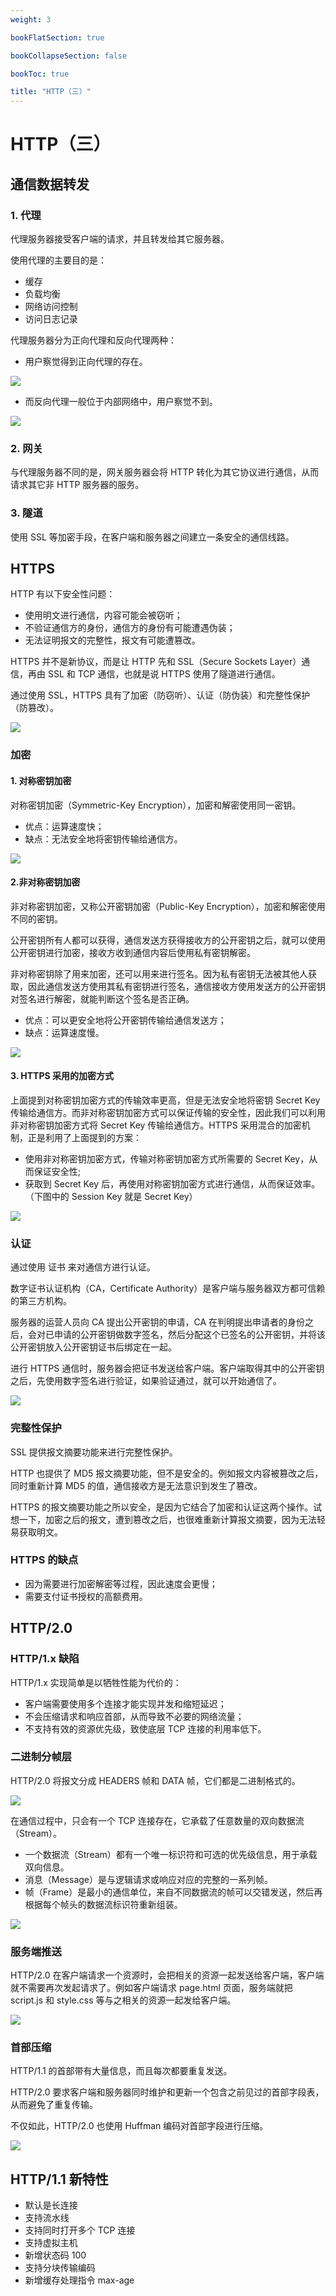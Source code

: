 ```yaml
---
weight: 3

bookFlatSection: true

bookCollapseSection: false

bookToc: true

title: "HTTP（三）"
---
```


# HTTP（三）

## 通信数据转发

### 1. 代理

代理服务器接受客户端的请求，并且转发给其它服务器。

使用代理的主要目的是：

+ 缓存
+ 负载均衡
+ 网络访问控制
+ 访问日志记录

代理服务器分为正向代理和反向代理两种：

+ 用户察觉得到正向代理的存在。

![](https://cdn.xiaobinqt.cn/xiaobinqt.io/20221223/673481d10517468fb51e75f6246e48e9.png)

+ 而反向代理一般位于内部网络中，用户察觉不到。

![](https://cdn.xiaobinqt.cn/xiaobinqt.io/20221223/c5b2a087567b4600918eb77d9c1a3a7a.png)

### 2. 网关

与代理服务器不同的是，网关服务器会将 HTTP 转化为其它协议进行通信，从而请求其它非 HTTP 服务器的服务。

### 3. 隧道

使用 SSL 等加密手段，在客户端和服务器之间建立一条安全的通信线路。

## HTTPS

HTTP 有以下安全性问题：

+ 使用明文进行通信，内容可能会被窃听；
+ 不验证通信方的身份，通信方的身份有可能遭遇伪装；
+ 无法证明报文的完整性，报文有可能遭篡改。

HTTPS 并不是新协议，而是让 HTTP 先和 SSL（Secure Sockets Layer）通信，再由 SSL 和 TCP 通信，也就是说 HTTPS 使用了隧道进行通信。

通过使用 SSL，HTTPS 具有了加密（防窃听）、认证（防伪装）和完整性保护（防篡改）。

![](https://cdn.xiaobinqt.cn/xiaobinqt.io/20221223/d1607d22011e4e84be34784b8cab4266.png)

### 加密

#### 1. 对称密钥加密

对称密钥加密（Symmetric-Key Encryption），加密和解密使用同一密钥。

+ 优点：运算速度快；
+ 缺点：无法安全地将密钥传输给通信方。

![](https://cdn.xiaobinqt.cn/xiaobinqt.io/20221223/1082f49968c6419c83b17d1fe498bbd7.png)

#### 2.非对称密钥加密

非对称密钥加密，又称公开密钥加密（Public-Key Encryption），加密和解密使用不同的密钥。

公开密钥所有人都可以获得，通信发送方获得接收方的公开密钥之后，就可以使用公开密钥进行加密，接收方收到通信内容后使用私有密钥解密。

非对称密钥除了用来加密，还可以用来进行签名。因为私有密钥无法被其他人获取，因此通信发送方使用其私有密钥进行签名，通信接收方使用发送方的公开密钥对签名进行解密，就能判断这个签名是否正确。

+ 优点：可以更安全地将公开密钥传输给通信发送方；
+ 缺点：运算速度慢。

![](https://cdn.xiaobinqt.cn/xiaobinqt.io/20221223/8eb9b65f45c64cf28952d36125947f18.png)

#### 3. HTTPS 采用的加密方式

上面提到对称密钥加密方式的传输效率更高，但是无法安全地将密钥 Secret Key 传输给通信方。而非对称密钥加密方式可以保证传输的安全性，因此我们可以利用非对称密钥加密方式将 Secret Key 传输给通信方。HTTPS 采用混合的加密机制，正是利用了上面提到的方案：

+ 使用非对称密钥加密方式，传输对称密钥加密方式所需要的 Secret Key，从而保证安全性;
+ 获取到 Secret Key 后，再使用对称密钥加密方式进行通信，从而保证效率。（下图中的 Session Key 就是 Secret Key）

![](https://cdn.xiaobinqt.cn/xiaobinqt.io/20221223/1f68b72ffccb4c70b22a32224740a570.png)

### 认证

通过使用 证书 来对通信方进行认证。

数字证书认证机构（CA，Certificate Authority）是客户端与服务器双方都可信赖的第三方机构。

服务器的运营人员向 CA 提出公开密钥的申请，CA 在判明提出申请者的身份之后，会对已申请的公开密钥做数字签名，然后分配这个已签名的公开密钥，并将该公开密钥放入公开密钥证书后绑定在一起。

进行 HTTPS 通信时，服务器会把证书发送给客户端。客户端取得其中的公开密钥之后，先使用数字签名进行验证，如果验证通过，就可以开始通信了。

![](https://cdn.xiaobinqt.cn/xiaobinqt.io/20221223/a555f0e32fed4de5804956ac42f23ab2.png)

### 完整性保护

SSL 提供报文摘要功能来进行完整性保护。

HTTP 也提供了 MD5 报文摘要功能，但不是安全的。例如报文内容被篡改之后，同时重新计算 MD5 的值，通信接收方是无法意识到发生了篡改。

HTTPS 的报文摘要功能之所以安全，是因为它结合了加密和认证这两个操作。试想一下，加密之后的报文，遭到篡改之后，也很难重新计算报文摘要，因为无法轻易获取明文。

### HTTPS 的缺点

+ 因为需要进行加密解密等过程，因此速度会更慢；
+ 需要支付证书授权的高额费用。

## HTTP/2.0

### HTTP/1.x 缺陷

HTTP/1.x 实现简单是以牺牲性能为代价的：

+ 客户端需要使用多个连接才能实现并发和缩短延迟；
+ 不会压缩请求和响应首部，从而导致不必要的网络流量；
+ 不支持有效的资源优先级，致使底层 TCP 连接的利用率低下。

### 二进制分帧层

HTTP/2.0 将报文分成 HEADERS 帧和 DATA 帧，它们都是二进制格式的。

![](https://cdn.xiaobinqt.cn/xiaobinqt.io/20221223/a832e38a1548493c9fd1d3adc4ee05d0.png)

在通信过程中，只会有一个 TCP 连接存在，它承载了任意数量的双向数据流（Stream）。

+ 一个数据流（Stream）都有一个唯一标识符和可选的优先级信息，用于承载双向信息。
+ 消息（Message）是与逻辑请求或响应对应的完整的一系列帧。
+ 帧（Frame）是最小的通信单位，来自不同数据流的帧可以交错发送，然后再根据每个帧头的数据流标识符重新组装。

![](https://cdn.xiaobinqt.cn/xiaobinqt.io/20221223/afd8a3b361e04a049121cae535381e1b.png)

### 服务端推送

HTTP/2.0 在客户端请求一个资源时，会把相关的资源一起发送给客户端，客户端就不需要再次发起请求了。例如客户端请求 page.html 页面，服务端就把 script.js 和 style.css 等与之相关的资源一起发给客户端。

![](https://cdn.xiaobinqt.cn/xiaobinqt.io/20221223/3107ca0b881a4cb39ee8a5136cc08d67.png)

### 首部压缩

HTTP/1.1 的首部带有大量信息，而且每次都要重复发送。

HTTP/2.0 要求客户端和服务器同时维护和更新一个包含之前见过的首部字段表，从而避免了重复传输。

不仅如此，HTTP/2.0 也使用 Huffman 编码对首部字段进行压缩。

![](https://cdn.xiaobinqt.cn/xiaobinqt.io/20221223/3da44c14ea194bc2b17372109f3a97c0.png)

## HTTP/1.1 新特性

+ 默认是长连接
+ 支持流水线
+ 支持同时打开多个 TCP 连接
+ 支持虚拟主机
+ 新增状态码 100
+ 支持分块传输编码
+ 新增缓存处理指令 max-age








